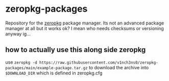 # zeropkg-packages
Repository for the [zeropkg](https://github.com/v1nch3ns0/zeropkg) package manager. Its not an advanced package manager at all but
it works ok? I mean who needs checksums or versioning anyway ig...
## how to actually use this along side zeropkg
use `zeropkg -d https://raw.githubusercontent.com/v1nch3ns0/zeropkg-packages/main/example-package.tar.gz` to download the archive into `$DOWNLOAD_DIR`
which is defined in zeropkg.cfg
